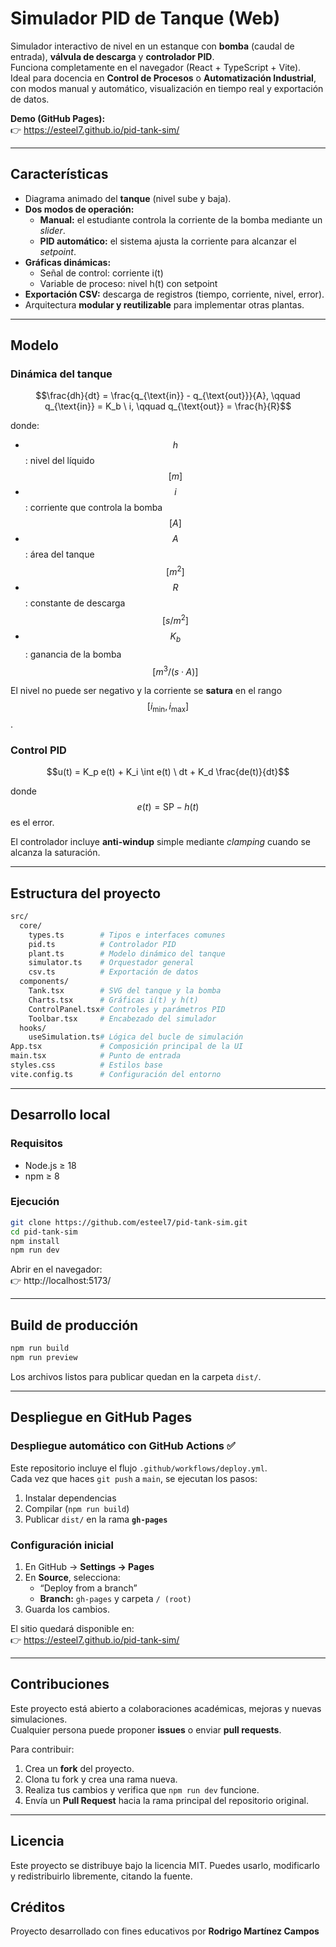 # Simulador PID de Tanque (Web)

Simulador interactivo de nivel en un estanque con **bomba** (caudal de entrada), **válvula de descarga** y **controlador PID**.  
Funciona completamente en el navegador (React + TypeScript + Vite).  
Ideal para docencia en **Control de Procesos** o **Automatización Industrial**, con modos manual y automático, visualización en tiempo real y exportación de datos.

**Demo (GitHub Pages):**  
👉 https://esteel7.github.io/pid-tank-sim/

---

## Características

- Diagrama animado del **tanque** (nivel sube y baja).
- **Dos modos de operación:**
  - **Manual:** el estudiante controla la corriente de la bomba mediante un *slider*.
  - **PID automático:** el sistema ajusta la corriente para alcanzar el *setpoint*.
- **Gráficas dinámicas:**
  - Señal de control: corriente i(t)
  - Variable de proceso: nivel h(t) con setpoint
- **Exportación CSV:** descarga de registros (tiempo, corriente, nivel, error).
- Arquitectura **modular y reutilizable** para implementar otras plantas.

---

## Modelo

### Dinámica del tanque

$$\frac{dh}{dt} = \frac{q_{\text{in}} - q_{\text{out}}}{A}, \qquad q_{\text{in}} = K_b \ i, \qquad q_{\text{out}} = \frac{h}{R}$$

donde:  
- $$h$$: nivel del líquido $$[m]$$  
- $$i$$: corriente que controla la bomba $$[A]$$  
- $$A$$: área del tanque $$[m^2]$$  
- $$R$$: constante de descarga $$[s/m^2]$$  
- $$K_b$$: ganancia de la bomba $$[m^3/(s·A)]$$

El nivel no puede ser negativo y la corriente se **satura** en el rango $$[i_{\min}, i_{\max}]$$.

### Control PID

$$u(t) = K_p e(t) + K_i \int e(t) \ dt + K_d \frac{de(t)}{dt}$$


donde $$e(t) = \text{SP} - h(t)$$ es el error.

El controlador incluye **anti-windup** simple mediante *clamping* cuando se alcanza la saturación.

---

## Estructura del proyecto
```graphql
src/
  core/
    types.ts        # Tipos e interfaces comunes
    pid.ts          # Controlador PID
    plant.ts        # Modelo dinámico del tanque
    simulator.ts    # Orquestador general
    csv.ts          # Exportación de datos
  components/
    Tank.tsx        # SVG del tanque y la bomba
    Charts.tsx      # Gráficas i(t) y h(t)
    ControlPanel.tsx# Controles y parámetros PID
    Toolbar.tsx     # Encabezado del simulador
  hooks/
    useSimulation.ts# Lógica del bucle de simulación
App.tsx             # Composición principal de la UI
main.tsx            # Punto de entrada
styles.css          # Estilos base
vite.config.ts      # Configuración del entorno
```
---

## Desarrollo local

### Requisitos

- Node.js ≥ 18  
- npm ≥ 8

### Ejecución
```bash
git clone https://github.com/esteel7/pid-tank-sim.git
cd pid-tank-sim
npm install
npm run dev
```
Abrir en el navegador:  
👉 http://localhost:5173/

---

## Build de producción
```bash
npm run build
npm run preview
```
Los archivos listos para publicar quedan en la carpeta `dist/`.

---

## Despliegue en GitHub Pages

### Despliegue automático con GitHub Actions ✅

Este repositorio incluye el flujo `.github/workflows/deploy.yml`.  
Cada vez que haces `git push` a `main`, se ejecutan los pasos:

1. Instalar dependencias  
2. Compilar (`npm run build`)  
3. Publicar `dist/` en la rama **`gh-pages`**

### Configuración inicial

1. En GitHub → **Settings → Pages**  
2. En **Source**, selecciona:
   - “Deploy from a branch”
   - **Branch:** `gh-pages` y carpeta `/ (root)`
3. Guarda los cambios.

El sitio quedará disponible en:  
👉 https://esteel7.github.io/pid-tank-sim/

---

## Contribuciones

Este proyecto está abierto a colaboraciones académicas, mejoras y nuevas simulaciones.  
Cualquier persona puede proponer **issues** o enviar **pull requests**.

Para contribuir:

1. Crea un **fork** del proyecto.
2. Clona tu fork y crea una rama nueva.
3. Realiza tus cambios y verifica que `npm run dev` funcione.
4. Envía un **Pull Request** hacia la rama principal del repositorio original.
---
## Licencia

Este proyecto se distribuye bajo la licencia MIT.
Puedes usarlo, modificarlo y redistribuirlo libremente, citando la fuente.

## Créditos

Proyecto desarrollado con fines educativos por **Rodrigo Martínez Campos**
